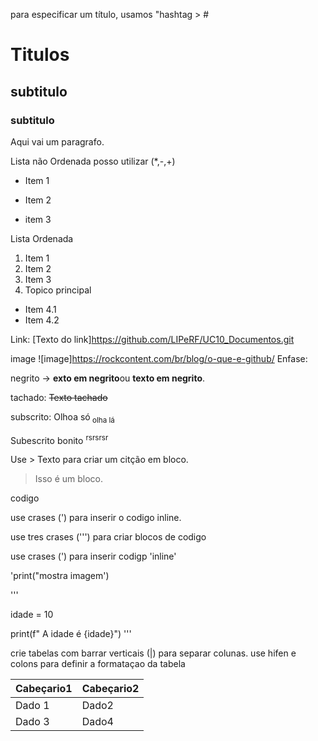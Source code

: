 para especificar um título, usamos "hashtag > #


# Titulos 

## subtitulo
### subtitulo

Aqui vai um paragrafo.

Lista não Ordenada posso utilizar (*,-,+)
+ Item 1
* Item 2
- item 3

Lista Ordenada 
1. Item 1
2. Item 2
3. Item 3
4. Topico principal

 * Item 4.1
 * Item 4.2

Link:
[Texto do link]https://github.com/LIPeRF/UC10_Documentos.git

image
![image]https://rockcontent.com/br/blog/o-que-e-github/
Enfase:

negrito -> **exto em negrito**ou __texto em negrito__.

tachado: ~~Texto tachado~~ 

subscrito: Olhoa só<sub> olha lá <sub>

Subescrito  bonito <sup> rsrsrsr <sup> 

Use > Texto para criar um citção em bloco.

> Isso é um bloco.

codigo 


use crases (') para inserir o codigo inline.

use tres crases (''') para criar blocos de codigo 

use crases (\') para inserir codigp 'inline'

'print("mostra imagem') 

''' 

idade = 10 

print(f" A idade é {idade}")
'''


crie tabelas com barrar verticais (|) para separar colunas.
use  hifen e colons para definir a formataçao da tabela 


| **Cabeçario1**|**Cabeçario2**|
|---------------|--------------|
| Dado 1        | Dado2        |
| Dado 3        | Dado4        |


